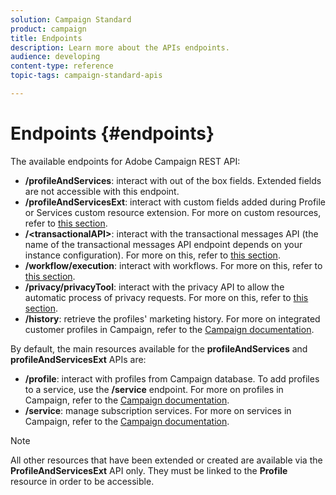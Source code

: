```yaml
---
solution: Campaign Standard
product: campaign
title: Endpoints
description: Learn more about the APIs endpoints.
audience: developing
content-type: reference
topic-tags: campaign-standard-apis

---
```


# Endpoints {#endpoints}

The available endpoints for Adobe Campaign REST API:

* **/profileAndServices**: interact with out of the box fields. Extended fields are not accessible with this endpoint.
* **/profileAndServicesExt**: interact with custom fields added during Profile or Services custom resource extension. For more on custom resources, refer to [this section](../../api/using/custom-resources.md).
* **/&lt;transactionalAPI&gt;**: interact with the transactional messages API (the name of the transactional messages API endpoint depends on your instance configuration). For more on this, refer to [this section](../../api/using/managing-transactional-messages.md).
* **/workflow/execution**: interact with workflows. For more on this, refer to [this section](../../api/using/controlling-a-workflow.md).
* **/privacy/privacyTool**: interact with the privacy API to allow the automatic process of privacy requests. For more on this, refer to [this section](../../api/using/creating-a-privacy-request.md).
* **/history**: retrieve the profiles' marketing history. For more on integrated customer profiles in Campaign, refer to the [Campaign documentation](https://helpx.adobe.com/campaign/standard/audiences/using/integrated-customer-profile.html).

By default, the main resources available for the **profileAndServices** and **profileAndServicesExt** APIs are:

* **/profile**: interact with profiles from Campaign database. To add profiles to a service, use the **/service** endpoint. For more on profiles in Campaign, refer to the [Campaign documentation](https://helpx.adobe.com/campaign/standard/audiences/using/about-profiles.html).
* **/service**: manage subscription services. For more on services in Campaign, refer to the [Campaign documentation](https://helpx.adobe.com/campaign/standard/audiences/using/creating-a-service.html).

>[!NOTE]
>
>All other resources that have been extended or created are available via the **ProfileAndServicesExt** API only. They must be linked to the **Profile** resource in order to be accessible.
